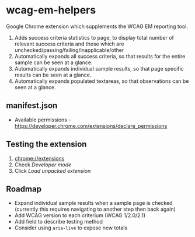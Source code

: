 # wcag-em-helpers

Google Chrome extension which supplements the WCAG EM reporting tool.

1. Adds success criteria statistics to page, to display total number of relevant success criteria and those which are unchecked/passing/failing/inapplicable/other
1. Automatically expands all success criteria, so that results for the entire sample can be seen at a glance.
1. Automatically expands individual sample results, so that page specific results can be seen at a glance.
1. Automatically expands populated textareas, so that observations can be seen at a glance.

## manifest.json

- Available permissions - <https://developer.chrome.com/extensions/declare_permissions>

## Testing the extension

1. <chrome://extensions>
1. Check *Developer mode*
1. Click *Load unpacked extension*

## Roadmap

- Expand individual sample results when a sample page is checked (currently this requires navigating to another step then back again)
- Add WCAG version to each criterium (WCAG 1/2.0/2.1)
- Add field to describe testing method
- Consider using `aria-live` to expose new totals
